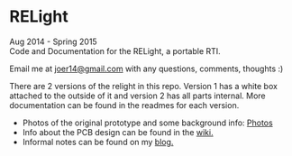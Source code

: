 RELight
============
Aug 2014 - Spring 2015  
Code and Documentation for the RELight, a portable RTI.

Email me at joer14@gmail.com with any questions, comments, thoughts :) 

There are 2 versions of the relight in this repo. Version 1 has a white box attached to the outside of it and version 2 has all parts internal. More documentation can be found in the readmes for each version. 

* Photos of the original prototype and some background info: [Photos](https://imgur.com/a/AzWaE)  
* Info about the PCB design can be found in the [wiki.](https://github.com/joer14/Portable_RTI/wiki)  
* Informal notes can be found on my [blog.](http://joerowley.tumblr.com/tagged/relight)

